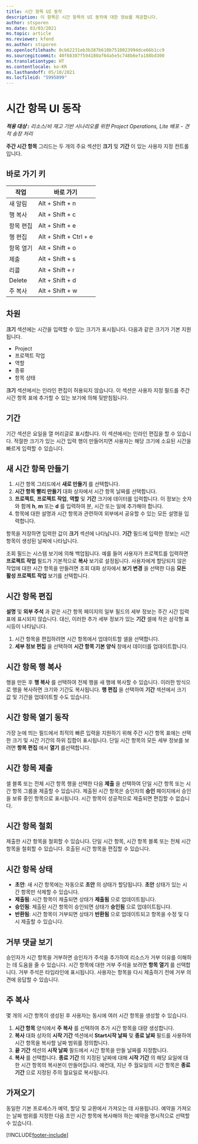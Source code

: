 ```yaml
---
title: 시간 항목 UI 동작
description: 이 항목은 시간 항목의 UI 동작에 대한 정보를 제공합니다.
author: stsporen
ms.date: 03/03/2021
ms.topic: article
ms.reviewer: kfend
ms.author: stsporen
ms.openlocfilehash: 0cb62231eb3b387b610b7510023994dce66b1cc9
ms.sourcegitcommit: 40f68387f594180af64a5e5c748b6efa188bd300
ms.translationtype: HT
ms.contentlocale: ko-KR
ms.lasthandoff: 05/10/2021
ms.locfileid: "5995899"
---
```

# <a name="time-entry-ui-behavior"></a>시간 항목 UI 동작

_**적용 대상 :** 리소스/비 재고 기반 시나리오를 위한 Project Operations, Lite 배포 - 견적 송장 처리_


**주간 시간 항목** 그리드는 두 개의 주요 섹션인 **크기** 및 **기간** 이 있는 사용자 지정 컨트롤입니다.

## <a name="keyboard-shortcuts"></a>바로 가기 키
| 작업        | 바로 가기                  |
|------------   |------------------------   |
| 새 알림           | Alt + Shift + n           |
| 행 복사      | Alt + Shift + c           |
| 항목 편집    | Alt + Shift + e           |
| 행 편집      | Alt + Shift + Ctrl + e    |
| 항목 열기    | Alt + Shift + o           |
| 제출        | Alt + Shift + s           |
| 리콜        | Alt + Shift + r           |
| Delete        | Alt + Shift + d           |
| 주 복사     | Alt + Shift + w           |

## <a name="dimensions"></a>차원
**크기** 섹션에는 시간을 입력할 수 있는 크기가 표시됩니다. 다음과 같은 크기가 기본 지원됩니다.

  - Project
  - 프로젝트 작업
  - 역할
  - 종류
  - 항목 상태

**크기** 섹션에서는 인라인 편집이 허용되지 않습니다. 이 섹션은 사용자 지정 필드를 주간 시간 항목 표에 추가할 수 있는 보기에 의해 뒷받침됩니다.

## <a name="duration"></a>기간
기간 섹션은 요일을 열 머리글로 표시합니다. 이 섹션에서는 인라인 편집을 할 수 있습니다. 적절한 크기가 있는 시간 입력 행이 만들어지면 사용자는 해당 크기에 소요된 시간을 빠르게 입력할 수 있습니다.

## <a name="create-a-new-time-entry"></a>새 시간 항목 만들기

1. 시간 항목 그리드에서 **새로 만들기** 를 선택합니다. 
2. **시간 항목 빨리 만들기** 대화 상자에서 시간 항목 날짜를 선택합니다.
3. **프로젝트**, **프로젝트 작업**, **역할** 및 **기간** 크기에 데이터를 입력합니다. 이 정보는 숫자와 함께 **h**, **m** 또는 **d** 를 입력하여 분, 시간 또는 일에 추가해야 합니다. 
4. 항목에 대한 설명과 시간 항목과 관련하여 외부에서 공유할 수 있는 모든 설명을 입력합니다. 

항목을 저장하면 입력한 값이 **크기** 섹션에 나타납니다. **기간** 필드에 입력한 정보는 시간 항목이 생성된 날짜에 나타납니다.

조회 필드는 시스템 보기에 의해 백업됩니다. 예를 들어 사용자가 프로젝트를 입력하면 **프로젝트 작업** 필드가 기본적으로 **복사** 보기로 설정됩니다. 사용자에게 할당되지 않은 작업에 대한 시간 항목을 만들려면 조회 대화 상자에서 **보기 변경** 을 선택한 다음 **모든 활성 프로젝트 작업** 보기를 선택합니다.

## <a name="edit-a-time-entry"></a>시간 항목 편집 
**설명** 및 **외부 주석** 과 같은 시간 항목 페이지의 일부 필드의 세부 정보는 주간 시간 입력 표에 표시되지 않습니다. 대신, 이러한 추가 세부 정보가 있는 **기간** 셀에 작은 삼각형 표시등이 나타납니다. 

1. 시간 항목을 편집하려면 시간 항목에서 업데이트할 셀을 선택합니다.
2. **세부 정보 편집** 을 선택하여 **시간 항목 기본 양식** 창에서 데이터를 업데이트합니다. 

## <a name="copy-a-time-entry-row"></a>시간 항목 행 복사
행을 만든 후 **행 복사** 를 선택하여 전체 행을 새 행에 복사할 수 있습니다. 이러한 방식으로 행을 복사하면 크기와 기간도 복사됩니다. **행 편집** 을 선택하여 **기간** 섹션에서 크기 값 및 기간을 업데이트할 수도 있습니다.

## <a name="open-a-time-entry-behavior"></a>시간 항목 열기 동작
가장 눈에 띄는 필드에서 최적의 빠른 입력을 지원하기 위해 주간 시간 항목 표에는 선택한 크기 및 시간 기간의 하위 집합이 표시됩니다. 단일 시간 항목의 모든 세부 정보를 보려면 **항목 편집** 에서 **열기** 를선택합니다.

## <a name="submit-a-time-entry"></a>시간 항목 제출
셀 블록 또는 전체 시간 항목 행을 선택한 다음 **제출** 을 선택하여 단일 시간 항목 또는 시간 항목 그룹을 제출할 수 있습니다. 제출된 시간 항목은 승인자의 **승인** 페이지에서 승인을 보류 중인 항목으로 표시됩니다. 시간 항목이 성공적으로 제출되면 편집할 수 없습니다.

## <a name="recall-a-time-entry"></a>시간 항목 철회
제출한 시간 항목을 철회할 수 있습니다. 단일 시간 항목, 시간 항목 블록 또는 전체 시간 항목을 철회할 수 있습니다. 호출된 시간 항목을 편집할 수 있습니다.

## <a name="time-entry-status"></a>시간 항목 상태

- **초안**: 새 시간 항목에는 자동으로 **초안** 의 상태가 할당됩니다. **초안** 상태가 있는 시간 항목만 삭제할 수 있습니다.
- **제출됨**: 시간 항목이 제출되면 상태가 **제출됨** 으로 업데이트됩니다. 
- **승인됨**: 제출된 시간 항목이 승인되면 상태가 **승인됨** 으로 업데이트됩니다. 
- **반환됨**: 시간 항목이 거부되면 상태가 **반환됨** 으로 업데이트되고 항목을 수정 및 다시 제출할 수 있습니다. 

## <a name="view-rejection-comments"></a>거부 댓글 보기
승인자가 시간 항목을 거부하면 승인자가 주석을 추가하여 리소스가 거부 이유를 이해하는 데 도움을 줄 수 있습니다. 시간 항목에 대한 거부 주석을 보려면 **항목 열기** 를 선택합니다. 거부 주석은 타임라인에 표시됩니다. 사용자는 항목을 다시 제출하기 전에 거부 의견에 응답할 수 있습니다.

## <a name="copy-week"></a>주 복사
몇 개의 시간 항목이 생성된 후 사용자는 동시에 여러 시간 항목을 생성할 수 있습니다.

1. **시간 항목** 양식에서 **주 복사** 를 선택하여 추가 시간 항목을 대량 생성합니다. 
2. **복사** 대화 상자의 **시작 기간** 섹션에서 **Start시작 날짜** 및 **종료 날짜** 필드를 사용하여 시간 항목을 복사할 날짜 범위를 정의합니다. 
3. **끝 기간** 섹션의 **시작 날짜** 필드에서 시간 항목을 만들 날짜를 지정합니다. 
4. **복사** 를 선택합니다. **종료 기간** 의 지정된 날짜에 대해 **시작 기간** 의 해당 요일에 대한 시간 항목의 복사본이 만들어집니다. 예컨대, 지난 주 월요일의 시간 항목은 **종료 기간** 으로 지정된 주의 월요일로 복사됩니다.

## <a name="import"></a>가져오기
동일한 기본 프로세스가 예약, 할당 및 교환에서 가져오는 데 사용됩니다. 예약을 가져오는 날짜 범위를 지정한 다음 초안 시간 항목에 복사해야 하는 예약을 명시적으로 선택할 수 있습니다. 


[!INCLUDE[footer-include](../includes/footer-banner.md)]
